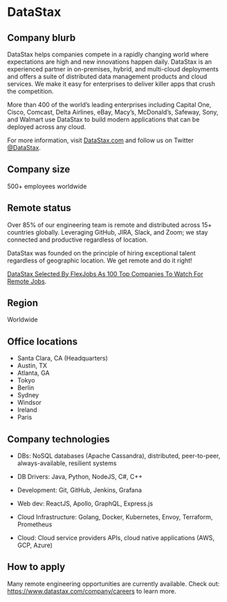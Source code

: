 # DataStax

## Company blurb

DataStax helps companies compete in a rapidly changing world where expectations are high and new innovations happen daily. 
DataStax is an experienced partner in on-premises, hybrid, and multi-cloud deployments and offers a suite of distributed 
data management products and cloud services. We make it easy for enterprises to deliver killer apps that crush the 
competition.

More than 400 of the world’s leading enterprises including Capital One, Cisco, Comcast, Delta Airlines, eBay, Macy’s, 
McDonald’s, Safeway, Sony, and Walmart use DataStax to build modern applications that can be deployed across any cloud. 

For more information, visit [DataStax.com](https://www.datastax.com) and follow us on Twitter [@DataStax](https://x.com/DataStax).

## Company size

500+ employees worldwide

## Remote status

Over 85% of our engineering team is remote and distributed across 15+ countries globally. Leveraging GitHub, JIRA, 
Slack, and Zoom; we stay connected and productive regardless of location. 

DataStax was founded on the principle of hiring exceptional talent regardless of geographic location. We get remote and 
do it right!

[DataStax Selected By FlexJobs As 100 Top Companies To Watch For Remote Jobs](https://www.flexjobs.com/blog/post/100-top-companies-with-remote-jobs-in-2019).

## Region

Worldwide

## Office locations

- Santa Clara, CA (Headquarters)
- Austin, TX
- Atlanta, GA
- Tokyo
- Berlin
- Sydney
- Windsor
- Ireland
- Paris

## Company technologies

- DBs: NoSQL databases (Apache Cassandra), distributed, peer-to-peer, always-available, resilient systems
 
- DB Drivers: Java, Python, NodeJS, C#, C++

- Development: Git, GitHub, Jenkins, Grafana

- Web dev: ReactJS, Apollo, GraphQL, Express.js

- Cloud Infrastructure: Golang, Docker, Kubernetes, Envoy, Terraform, Prometheus

- Cloud: Cloud service providers APIs, cloud native applications (AWS, GCP, Azure)

## How to apply

Many remote engineering opportunities are currently available. Check out: https://www.datastax.com/company/careers to 
learn more.